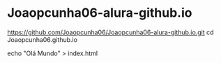 # Joaopcunha06-alura-github.io
https://github.com/Joaopcunha06/Joaopcunha06-alura-github.io.git
cd Joaopcunha06.github.io

 echo "Olá Mundo" > index.html
